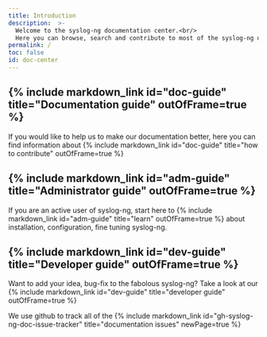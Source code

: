 ```yaml
---
title: Introduction
description:  >-
  Welcome to the syslog-ng documentation center.<br/>
  Here you can browse, search and contribute to most of the syslog-ng documentation.
permalink: /
toc: false
id: doc-center
---
```


## {% include markdown_link id="doc-guide" title="Documentation guide" outOfFrame=true %}

If you would like to help us to make our documentation better, here you can find information about {% include markdown_link id="doc-guide" title="how to contribute" outOfFrame=true %}

## {% include markdown_link id="adm-guide" title="Administrator guide" outOfFrame=true %}

If you are an active user of syslog-ng, start here to {% include markdown_link id="adm-guide" title="learn" outOfFrame=true %} about installation, configuration, fine tuning syslog-ng.

## {% include markdown_link id="dev-guide" title="Developer guide" outOfFrame=true %}

Want to add your idea, bug-fix to the fabolous syslog-ng? Take a look at our {% include markdown_link id="dev-guide" title="developer guide" outOfFrame=true %}

We use github to track all of the {% include markdown_link id="gh-syslog-ng-doc-issue-tracker" title="documentation issues" newPage=true %}
